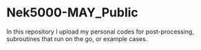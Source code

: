 # Nek5000-MAY_Public
 In this repository I upload my personal codes for post-processing, subroutines that run on the go, or example cases.
